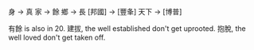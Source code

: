 身 -> 真
家 -> 餘
鄉 -> 長
[邦國] -> [豐夆]
天下 -> [博普]

有餘 is also in 20.
建拔, the well established don't get uprooted.
抱脫, the well loved don't get taken off.
